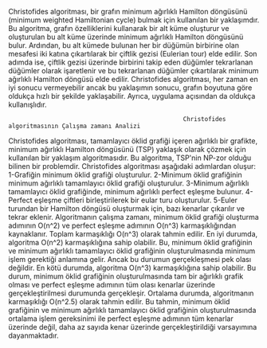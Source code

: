 Christofides algoritması, bir grafın minimum ağırlıklı Hamilton döngüsünü (minimum weighted Hamiltonian cycle) bulmak için kullanılan bir yaklaşımdır.
Bu algoritma, grafın özelliklerini kullanarak bir alt küme oluşturur ve oluşturulan bu alt küme üzerinde minimum ağırlıklı Hamilton döngüsünü bulur. Ardından, bu alt kümede bulunan her bir düğümün birbirine olan mesafesi iki katına çıkartılarak bir çiftlik gezisi (Eulerian tour) elde edilir.
Son adımda ise, çiftlik gezisi üzerinde birbirini takip eden düğümler tekrarlanan düğümler olarak işaretlenir ve bu tekrarlanan düğümler çıkartılarak minimum ağırlıklı Hamilton döngüsü elde edilir.
Christofides algoritması, her zaman en iyi sonucu vermeyebilir ancak bu yaklaşımın sonucu, grafın boyutuna göre oldukça hızlı bir şekilde yaklaşabilir. Ayrıca, uygulama açısından da oldukça kullanışlıdır.
                          
                                               
                                                     Christofides algoritmasının Çalışma zamanı Analizi

Christofides algoritması, tamamlayıcı öklid grafiği içeren ağırlıklı bir grafikte, minimum ağırlıklı Hamilton döngüsünü (TSP) yaklaşık olarak çözmek için kullanılan bir yaklaşım algoritmasıdır. Bu algoritma, TSP'nin NP-zor olduğu bilinen bir problemdir.
Christofides algoritması aşağıdaki adımlardan oluşur:
1-Grafiğin minimum öklid grafiği oluşturulur.
2-Minimum öklid grafiğinin minimum ağırlıklı tamamlayıcı öklid grafiği oluşturulur.
3-Minimum ağırlıklı tamamlayıcı öklid grafiğinde, minimum ağırlıklı perfect eşleşme bulunur.
4-Perfect eşleşme çiftleri birleştirilerek bir eular turu oluşturulur.
5-Euler turundan bir Hamilton döngüsü oluşturmak için, bazı kenarlar çıkarılır ve tekrar eklenir.
Algoritmanın çalışma zamanı, minimum öklid grafiği oluşturma adımının O(n^2) ve perfect eşleşme adımının O(n^3) karmaşıklığından kaynaklanır. Toplam karmaşıklığı O(n^3) olarak tahmin edilir.
En iyi durumda, algoritma O(n^2) karmaşıklığına sahip olabilir. Bu, minimum öklid grafiğinin ve minimum ağırlıklı tamamlayıcı öklid grafiğinin oluşturulmasında minimum işlem gerektiği anlamına gelir. Ancak bu durumun gerçekleşmesi pek olası değildir.
En kötü durumda, algoritma O(n^3) karmaşıklığına sahip olabilir. Bu durum, minimum öklid grafiğinin oluşturulmasında tam bir ağırlıklı grafik olması ve perfect eşleşme adımının tüm olası kenarlar üzerinde gerçekleştirilmesi durumunda gerçekleşir.
Ortalama durumda, algoritmanın karmaşıklığı O(n^2.5) olarak tahmin edilir. Bu tahmin, minimum öklid grafiğinin ve minimum ağırlıklı tamamlayıcı öklid grafiğinin oluşturulmasında ortalama işlem gereksinimi ile perfect eşleşme adımının tüm kenarlar üzerinde değil, daha az sayıda kenar üzerinde gerçekleştirildiği varsayımına dayanmaktadır.

